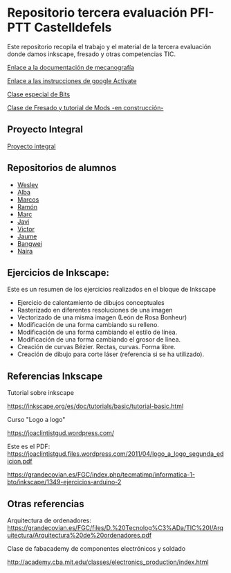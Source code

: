 # Repositorio tercera evaluación PFI-PTT Castelldefels 

Este repositorio recopila el trabajo y el material de la tercera evaluación donde damos inkscape, fresado y otras competencias TIC. 

[Enlace a la documentación de mecanografía](https://github.com/d-prieto/Inkscape-fresado-y-soldadura/blob/main/Mecanograf%C3%ADa.md#informaci%C3%B3n-sobre-mecanograf%C3%ADa)

[Enlace a las instrucciones de google Activate](https://github.com/d-prieto/Inkscape-fresado-y-soldadura/blob/main/Google%20Activate.md#cursos-google-activate)

[Clase especial de Bits](https://github.com/d-prieto/Inkscape-fresado-y-soldadura/blob/main/bits%20y%20bytes.md)

[Clase de Fresado y tutorial de Mods -en construcción-](https://github.com/d-prieto/Inkscape-fresado-y-soldadura/blob/main/Fresado.md)

## Proyecto Integral 

[Proyecto integral](https://github.com/d-prieto/Inkscape-fresado-y-soldadura/blob/main/Proyecto-integral.md)

## Repositorios de alumnos 

* [Wesley](https://github.com/Wesley3455/Soldadura-y-disegn-3.e#soldadura-y-disegn-3e)
* [Alba](https://github.com/Albitah24/Soldadura-y-diseno-UwU#soldadura-y-dise%C3%B1o-uwu)
* [Marcos](https://github.com/marcoshens/soldadura-y-dise-#soldadura-y-dise%C3%B1o)
* [Ramón](https://github.com/ItsMonxxu/soldadura-y-diseno#soldadura-y-diseno)
* [Marc](https://github.com/marc125678/Soldadura-dise-o#soldadura-y-dise%C3%B1o)
* [Javi](https://github.com/reverte04/Soldadura-y-disegn-3.eva#soldadura-y-dise%C3%B1o-3eva)
* [Victor](https://github.com/XXDARKNIGHTXX/SOLDADURA-Y-DISE-O#soldadura-y-dise%C3%B1o)
* [Jaume](https://github.com/Jsamapro/Soldadura-y-diseno#soldadura-y-diseno)
* [Bangwei](https://github.com/chenbangwei/SOLDADURA-Y-DISENO#soldadura-y-diseno)
* [Naira](https://github.com/chechiliaa/Soldadura-y-dise-o#soldadura-y-dise-o)

## Ejercicios de Inkscape:

Este es un resumen de los ejercicios realizados en el bloque de Inkscape

*  Ejercicio de calentamiento de dibujos conceptuales
*  Rasterizado en diferentes resoluciones de una imagen 
*  Vectorizado de una misma imagen (León de Rosa Bonheur)
*  Modificación de una forma cambiando su relleno.
*  Modificación de una forma cambiando el estilo de línea. 
*  Modificación de una forma cambiando el grosor de línea. 
*  Creación de curvas Bézier. Rectas, curvas. Forma libre. 
*  Creación de dibujo para corte láser (referencia si se ha utilizado). 

## Referencias Inkscape

Tutorial sobre inkscape 

https://inkscape.org/es/doc/tutorials/basic/tutorial-basic.html

Curso "Logo a logo"

https://joaclintistgud.wordpress.com/


Este es el PDF:
https://joaclintistgud.files.wordpress.com/2011/04/logo_a_logo_segunda_edicion.pdf

https://grandecovian.es/FGC/index.php/tecmatimp/informatica-1-bto/inkscape/1349-ejercicios-arduino-2

## Otras referencias

Arquitectura de ordenadores:
https://grandecovian.es/FGC/files/D.%20Tecnolog%C3%ADa/TIC%20I/Arquitectura/Arquitectura%20de%20ordenadores.pdf

Clase de fabacademy de componentes electrónicos y soldado

http://academy.cba.mit.edu/classes/electronics_production/index.html
